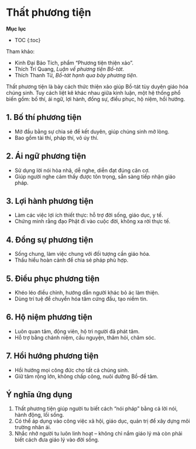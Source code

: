 # Thất phương tiện

**Mục lục**

- TOC
{:toc}

Tham khảo:

- Kinh Đại Bảo Tích, phẩm “Phương tiện thiện xảo”.
- Thích Trí Quang, *Luận về phương tiện Bồ-tát*.
- Thích Thanh Từ, *Bồ-tát hạnh qua bảy phương tiện*.

Thất phương tiện là bảy cách thức thiện xảo giúp Bồ-tát tùy duyên giáo hóa chúng sinh. Tuy cách liệt kê khác nhau giữa kinh luận, một hệ thống phổ biến gồm: bố thí, ái ngữ, lợi hành, đồng sự, điều phục, hộ niệm, hồi hướng.

## 1. Bố thí phương tiện

- Mở đầu bằng sự chia sẻ để kết duyên, giúp chúng sinh mở lòng.
- Bao gồm tài thí, pháp thí, vô úy thí.

## 2. Ái ngữ phương tiện

- Sử dụng lời nói hòa nhã, dễ nghe, diễn đạt đúng căn cơ.
- Giúp người nghe cảm thấy được tôn trọng, sẵn sàng tiếp nhận giáo pháp.

## 3. Lợi hành phương tiện

- Làm các việc lợi ích thiết thực: hỗ trợ đời sống, giáo dục, y tế.
- Chứng minh rằng đạo Phật đi vào cuộc đời, không xa rời thực tế.

## 4. Đồng sự phương tiện

- Sống chung, làm việc chung với đối tượng cần giáo hóa.
- Thấu hiểu hoàn cảnh để chia sẻ pháp phù hợp.

## 5. Điều phục phương tiện

- Khéo léo điều chỉnh, hướng dẫn người khác bỏ ác làm thiện.
- Dùng trí tuệ để chuyển hóa tâm cứng đầu, tạo niềm tin.

## 6. Hộ niệm phương tiện

- Luôn quan tâm, động viên, hộ trì người đã phát tâm.
- Hỗ trợ bằng chánh niệm, cầu nguyện, thăm hỏi, chăm sóc.

## 7. Hồi hướng phương tiện

- Hồi hướng mọi công đức cho tất cả chúng sinh.
- Giữ tâm rộng lớn, không chấp công, nuôi dưỡng Bồ-đề tâm.

## Ý nghĩa ứng dụng

1. Thất phương tiện giúp người tu biết cách “nói pháp” bằng cả lời nói, hành động, lối sống.
2. Có thể áp dụng vào công việc xã hội, giáo dục, quản trị để xây dựng môi trường nhân ái.
3. Nhắc nhở người tu luôn linh hoạt – không chỉ nắm giáo lý mà còn phải biết cách đưa giáo lý vào đời sống.
